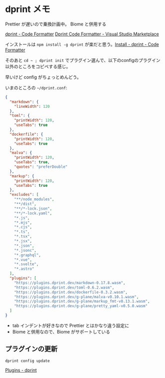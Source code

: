 # dprint メモ

Prettier が遅いので乗換計画中。
Biome と併用する

[dprint - Code Formatter](https://dprint.dev/)
[Dprint Code Formatter - Visual Studio Marketplace](https://marketplace.visualstudio.com/items?itemName=dprint.dprint)

インストールは `npm install -g dprint` が楽だと思う。[Install - dprint - Code Formatter](https://dprint.dev/install/)

そのあと `cd ~ ; dprint init` でプラグイン選んで、以下のconfigのプラグイン以外のところをコピペする感じ。

早いけど config がちょっとめんどう。

いまのところの `~/dprint.conf`:

```json
{
  "markdown": {
    "lineWidth": 120
  },
  "toml": {
    "printWidth": 120,
    "useTabs": true
  },
  "dockerfile": {
    "printWidth": 120,
    "useTabs": true
  },
  "malva": {
    "printWidth": 120,
    "useTabs": true,
    "quotes": "preferDouble"
  },
  "markup": {
    "printWidth": 120,
    "useTabs": true
  },
  "excludes": [
    "**/node_modules",
    "**/dist",
    "**/*-lock.json",
    "**/*-lock.yaml",
    "*.js",
    "*.mjs",
    "*.cjs",
    "*.ts",
    "*.tsx",
    "*.jsx",
    "*.json",
    "*.jsonc",
    "*.graphql",
    "*.vue",
    "*.svelte",
    "*.astro"
  ],
  "plugins": [
    "https://plugins.dprint.dev/markdown-0.17.8.wasm",
    "https://plugins.dprint.dev/toml-0.6.2.wasm",
    "https://plugins.dprint.dev/dockerfile-0.3.2.wasm",
    "https://plugins.dprint.dev/g-plane/malva-v0.10.1.wasm",
    "https://plugins.dprint.dev/g-plane/markup_fmt-v0.13.1.wasm",
    "https://plugins.dprint.dev/g-plane/pretty_yaml-v0.5.0.wasm"
  ]
}
```

- tab インデントが好きなので Prettier とはかなり違う設定に
- Biome と併用なので、Biome がサポートしている

## プラグインの更新

`dprint config update`

[Plugins - dprint](https://plugins.dprint.dev/)
